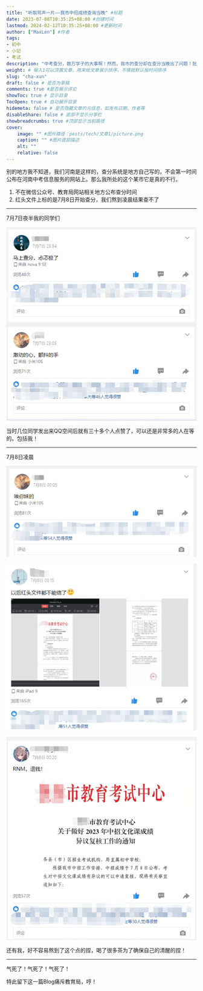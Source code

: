 ```yaml
---
title: "听取骂声一片——我市中招成绩查询当晚" #标题
date: 2023-07-08T10:35:25+08:00 #创建时间
lastmod: 2024-02-12T10:35:25+08:00 #更新时间
author: ["MaxLen"] #作者
tags: 
- 初中
- 小记
- 考试
description: "中考查分，数万学子的大事啊！然而，我市的查分却在查分当晚出了问题！批判，必须批判！" #描述
weight: # 输入1可以顶置文章，用来给文章展示排序，不填就默认按时间排序
slug: "cha-xun"
draft: false # 是否为草稿
comments: true #是否展示评论
showToc: true # 显示目录
TocOpen: true # 自动展开目录
hidemeta: false # 是否隐藏文章的元信息，如发布日期、作者等
disableShare: false # 底部不显示分享栏
showbreadcrumbs: true #顶部显示当前路径
cover:
    image: "" #图片路径：posts/tech/文章1/picture.png
    caption: "" #图片底部描述
    alt: ""
    relative: false
---
```


别的地方我不知道，我们河南是这样的，查分系统是地方自己写的，不会第一时间公布在河南中考信息服务的网站上。那么我所处的这个某市它是真的不行。

1. 不在微信公众号、教育局网站相关地方公布查分时间
2. 红头文件上标的是7月8日开始查分，我们熬到凌晨结果查不了

---

7月7日夜半我的同学们

![image](https://github.com/maxlen727/picx-images-hosting/raw/master/20240212/image.7a5arw0uwfs0.webp)

当时几位同学发出来QQ空间后就有三十多个人点赞了，可以还是非常多的人在等的。包括我！

---

7月8日凌晨

![image](https://github.com/maxlen727/picx-images-hosting/raw/master/20240212/image.q7hyktphk74.webp)

![image](https://github.com/maxlen727/picx-images-hosting/raw/master/20240212/image.6x12dg6pf5o0.webp)

![image](https://github.com/maxlen727/picx-images-hosting/raw/master/20240212/image.1yim33uv4tb.png)

还有我，好不容易熬到了这个点的捏，喝了很多茶为了确保自己的清醒的捏！

---

气死了！气死了！气死了！

特此留下这一篇Blog痛斥教育局，哼！
